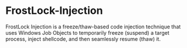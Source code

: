 # FrostLock-Injection
FrostLock Injection is a freeze/thaw-based code injection technique that uses Windows Job Objects to temporarily freeze (suspend) a target process, inject shellcode, and then seamlessly resume (thaw) it.
